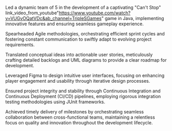 Led a dynamic team of 5 in the development of a captivating "Can't Stop" link_video_from_youtube"https://www.youtube.com/watch?v=VUGvOQatVDc&ab_channel=TripleSGames" game in Java, implementing innovative features and ensuring seamless gameplay experience.

Spearheaded Agile methodologies, orchestrating efficient sprint cycles and fostering constant communication to swiftly adapt to evolving project requirements.

Translated conceptual ideas into actionable user stories, meticulously crafting detailed backlogs and UML diagrams to provide a clear roadmap for development.

Leveraged Figma to design intuitive user interfaces, focusing on enhancing player engagement and usability through iterative design processes.

Ensured project integrity and stability through Continuous Integration and Continuous Deployment (CI/CD) pipelines, employing rigorous integration testing methodologies using JUnit frameworks.

Achieved timely delivery of milestones by orchestrating seamless collaboration between cross-functional teams, maintaining a relentless focus on quality and innovation throughout the development lifecycle.

